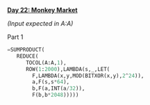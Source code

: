 **[Day 22: Monkey Market](https://adventofcode.com/2024/day/22)**

_(Input expected in A:A)_

Part 1

```py
=SUMPRODUCT(
   REDUCE(
      TOCOL(A:A,1),
      ROW(1:2000),LAMBDA(s,_,LET(
        F,LAMBDA(x,y,MOD(BITXOR(x,y),2^24)),
        a,F(s,s*64),
        b,F(a,INT(a/32)),
        F(b,b*2048)))))
```
